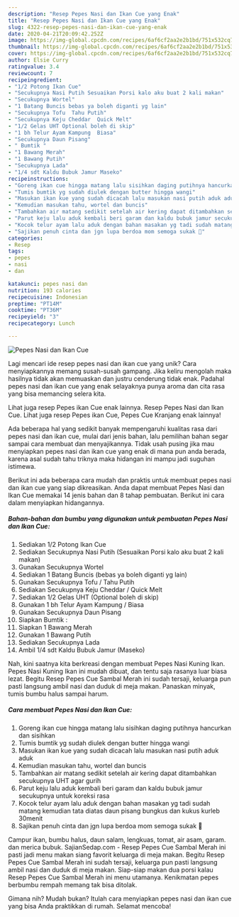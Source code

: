 ```yaml
---
description: "Resep Pepes Nasi dan Ikan Cue yang Enak"
title: "Resep Pepes Nasi dan Ikan Cue yang Enak"
slug: 4322-resep-pepes-nasi-dan-ikan-cue-yang-enak
date: 2020-04-21T20:09:42.252Z
image: https://img-global.cpcdn.com/recipes/6af6cf2aa2e2b1bd/751x532cq70/pepes-nasi-dan-ikan-cue-foto-resep-utama.jpg
thumbnail: https://img-global.cpcdn.com/recipes/6af6cf2aa2e2b1bd/751x532cq70/pepes-nasi-dan-ikan-cue-foto-resep-utama.jpg
cover: https://img-global.cpcdn.com/recipes/6af6cf2aa2e2b1bd/751x532cq70/pepes-nasi-dan-ikan-cue-foto-resep-utama.jpg
author: Elsie Curry
ratingvalue: 3.4
reviewcount: 7
recipeingredient:
- "1/2 Potong Ikan Cue"
- "Secukupnya Nasi Putih Sesuaikan Porsi kalo aku buat 2 kali makan"
- "Secukupnya Wortel"
- "1 Batang Buncis bebas ya boleh diganti yg lain"
- "Secukupnya Tofu  Tahu Putih"
- "Secukupnya Keju Cheddar  Quick Melt"
- "1/2 Gelas UHT Optional boleh di skip"
- "1 bh Telur Ayam Kampung  Biasa"
- "Secukupnya Daun Pisang"
- " Bumtik "
- "1 Bawang Merah"
- "1 Bawang Putih"
- "Secukupnya Lada"
- "1/4 sdt Kaldu Bubuk Jamur Maseko"
recipeinstructions:
- "Goreng ikan cue hingga matang lalu sisihkan daging putihnya hancurkan dan sisihkan"
- "Tumis bumtik yg sudah diulek dengan butter hingga wangi"
- "Masukan ikan kue yang sudah dicacah lalu masukan nasi putih aduk aduk"
- "Kemudian masukan tahu, wortel dan buncis"
- "Tambahkan air matang sedikit setelah air kering dapat ditambahkan secukupnya UHT agar gurih"
- "Parut keju lalu aduk kembali beri garam dan kaldu bubuk jamur secukupnya untuk koreksi rasa"
- "Kocok telur ayam lalu aduk dengan bahan masakan yg tadi sudah matang kemudian tata diatas daun pisang bungkus dan kukus kurleb 30menit"
- "Sajikan penuh cinta dan jgn lupa berdoa mom semoga sukak 💙"
categories:
- Resep
tags:
- pepes
- nasi
- dan

katakunci: pepes nasi dan 
nutrition: 193 calories
recipecuisine: Indonesian
preptime: "PT14M"
cooktime: "PT36M"
recipeyield: "3"
recipecategory: Lunch

---
```



![Pepes Nasi dan Ikan Cue](https://img-global.cpcdn.com/recipes/6af6cf2aa2e2b1bd/751x532cq70/pepes-nasi-dan-ikan-cue-foto-resep-utama.jpg)

Lagi mencari ide resep pepes nasi dan ikan cue yang unik? Cara menyiapkannya memang susah-susah gampang. Jika keliru mengolah maka hasilnya tidak akan memuaskan dan justru cenderung tidak enak. Padahal pepes nasi dan ikan cue yang enak selayaknya punya aroma dan cita rasa yang bisa memancing selera kita.

Lihat juga resep Pepes ikan Cue enak lainnya. Resep Pepes Nasi dan Ikan Cue. Lihat juga resep Pepes ikan Cue, Pepes Cue Kranjang enak lainnya!

Ada beberapa hal yang sedikit banyak mempengaruhi kualitas rasa dari pepes nasi dan ikan cue, mulai dari jenis bahan, lalu pemilihan bahan segar sampai cara membuat dan menyajikannya. Tidak usah pusing jika mau menyiapkan pepes nasi dan ikan cue yang enak di mana pun anda berada, karena asal sudah tahu triknya maka hidangan ini mampu jadi suguhan istimewa.


Berikut ini ada beberapa cara mudah dan praktis untuk membuat pepes nasi dan ikan cue yang siap dikreasikan. Anda dapat membuat Pepes Nasi dan Ikan Cue memakai 14 jenis bahan dan 8 tahap pembuatan. Berikut ini cara dalam menyiapkan hidangannya.

<!--inarticleads1-->

##### Bahan-bahan dan bumbu yang digunakan untuk pembuatan Pepes Nasi dan Ikan Cue:

1. Sediakan 1/2 Potong Ikan Cue
1. Sediakan Secukupnya Nasi Putih (Sesuaikan Porsi kalo aku buat 2 kali makan)
1. Gunakan Secukupnya Wortel
1. Sediakan 1 Batang Buncis (bebas ya boleh diganti yg lain)
1. Gunakan Secukupnya Tofu / Tahu Putih
1. Sediakan Secukupnya Keju Cheddar / Quick Melt
1. Sediakan 1/2 Gelas UHT (Optional boleh di skip)
1. Gunakan 1 bh Telur Ayam Kampung / Biasa
1. Gunakan Secukupnya Daun Pisang
1. Siapkan  Bumtik :
1. Siapkan 1 Bawang Merah
1. Gunakan 1 Bawang Putih
1. Sediakan Secukupnya Lada
1. Ambil 1/4 sdt Kaldu Bubuk Jamur (Maseko)


Nah, kini saatnya kita berkreasi dengan membuat Pepes Nasi Kuning Ikan. Pepes Nasi Kuning Ikan ini mudah dibuat, dan tentu saja rasanya luar biasa lezat. Begitu Resep Pepes Cue Sambal Merah ini sudah tersaji, keluarga pun pasti langsung ambil nasi dan duduk di meja makan. Panaskan minyak, tumis bumbu halus sampai harum. 

<!--inarticleads2-->

##### Cara membuat Pepes Nasi dan Ikan Cue:

1. Goreng ikan cue hingga matang lalu sisihkan daging putihnya hancurkan dan sisihkan
1. Tumis bumtik yg sudah diulek dengan butter hingga wangi
1. Masukan ikan kue yang sudah dicacah lalu masukan nasi putih aduk aduk
1. Kemudian masukan tahu, wortel dan buncis
1. Tambahkan air matang sedikit setelah air kering dapat ditambahkan secukupnya UHT agar gurih
1. Parut keju lalu aduk kembali beri garam dan kaldu bubuk jamur secukupnya untuk koreksi rasa
1. Kocok telur ayam lalu aduk dengan bahan masakan yg tadi sudah matang kemudian tata diatas daun pisang bungkus dan kukus kurleb 30menit
1. Sajikan penuh cinta dan jgn lupa berdoa mom semoga sukak 💙


Campur ikan, bumbu halus, daun salam, lengkuas, tomat, air asam, garam. dan merica bubuk. SajianSedap.com - Resep Pepes Cue Sambal Merah ini pasti jadi menu makan siang favorit keluarga di meja makan. Begitu Resep Pepes Cue Sambal Merah ini sudah tersaji, keluarga pun pasti langsung ambil nasi dan duduk di meja makan. Siap-siap makan dua porsi kalau Resep Pepes Cue Sambal Merah ini menu utamanya. Kenikmatan pepes berbumbu rempah memang tak bisa ditolak. 

Gimana nih? Mudah bukan? Itulah cara menyiapkan pepes nasi dan ikan cue yang bisa Anda praktikkan di rumah. Selamat mencoba!
